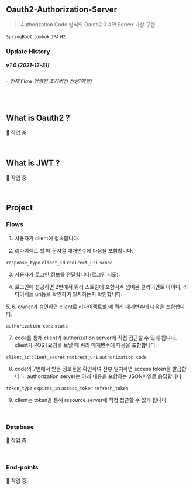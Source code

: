 ## Oauth2-Authorization-Server

> Authorization Code 방식의 Oauth2.0 API Server 가상 구현

`SpringBoot` `lombok` `JPA` `H2`

### Update History

##### v1.0 [2021-12-31]
###### - 전체 Flow 반영된 초기버전 완성(예정)

<br>

## What is Oauth2 ?
🙋 작업 중

<br>

## What is JWT ?
🙋 작업 중

<br>

## Project

### Flows

1. 사용자가 client에 접속합니다.

2. 리다이렉트 할 때 문자열 매개변수에 다음을 포함합니다.

`response_type` `client_id` `redirect_uri` `scope`

3. 사용자가 로그인 정보를 전달합니다(로그인 시도).

4. 로그인에 성공하면 2번에서 쿼리 스트링에 포함시켜 넘어온 클라이언트 아이디, 리다이렉트 uri등을 확인하여 일치하는지 확인합니다.

5, 6. owner가 승인하면 client로 리다이렉트할 때 쿼리 매개변수에 다음을 포함합니다.

`authorization code` `state`

7. code를 통해 client가 authorization server에 직접 접근할 수 있게 됩니다. client가 POST요청을 보낼 때 쿼리 매개변수에 다음을 포함합니다.

`client_id` `client_secret` `redirect_uri` `authorization code`

8. code와 7번에서 받은 정보들을 확인하여 전부 일치하면 access token을 발급합니다. authorization server는 아래 내용을 포함하는 JSON파일로 응답합니다.

`token_type` `expires_in` `access_token` `refresh_token`

9. client는 token을 통해 resource server에 직접 접근할 수 있게 됩니다.

<br>  

### Database
🙋 작업 중

<br>

### End-points
🙋 작업 중


 
